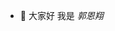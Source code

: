 - 👋 大家好 我是 _郭恩翔_


<!---
briankuo123/briankuo123 is a ✨ special ✨ repository because its `README.md` (this file) appears on your GitHub profile.
You can click the Preview link to take a look at your changes.
--->
